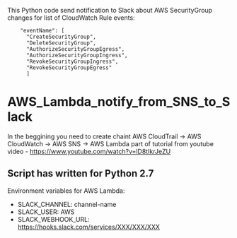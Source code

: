 This Python code send notification to Slack about AWS SecurityGroup changes for list of CloudWatch Rule events:
```
    "eventName": [
      "CreateSecurityGroup",
      "DeleteSecurityGroup",
      "AuthorizeSecurityGroupEgress",
      "AuthorizeSecurityGroupIngress",
      "RevokeSecurityGroupIngress",
      "RevokeSecurityGroupEgress"
      ]
```

# AWS_Lambda_notify_from_SNS_to_Slack
In the beggining you need to create chaint AWS CloudTrail -> AWS CloudWatch -> AWS SNS -> AWS Lambda
part of tutorial from youtube video - https://www.youtube.com/watch?v=lD8tIkrJeZU
## Script has written for Python 2.7
Environment variables for AWS Lambda:

- SLACK_CHANNEL:	channel-name 
- SLACK_USER:	AWS
- SLACK_WEBHOOK_URL:	https://hooks.slack.com/services/XXX/XXX/XXX
